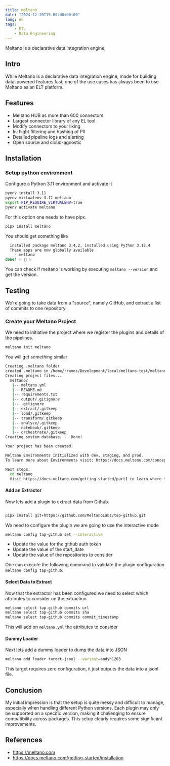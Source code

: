 ```yaml
---
title: meltano
date: "2024-12-26T15:00:00+00:00"
lang: en
tags:
    - ETL
    - Data Engineering
---
```


Meltano is a declarative data integration engine,

## Intro ##

While Meltano is a declarative data integration engine, made for building data-powered features fast, one of the use cases has always been to use Meltano as an ELT platform.

## Features ##

* Meltano HUB as more than 600 connectors
* Largest connector library of any EL tool
* Modify connectors to your liking
* In-flight filtering and hashing of PII
* Detailed pipeline logs and alerting
* Open source and cloud-agnostic

## Installation ##

### Setup python environment ###

Configure a Python 3.11 environment and activate it

```sh
pyenv install 3.11
pyenv virtualenv 3.11 meltano
export PIP_REQUIRE_VIRTUALENV=true
pyenv activate meltano
```

For this option one needs to have pipx.

```sh
pipx install meltano
```

You should get something like

```sh
  installed package meltano 3.4.2, installed using Python 3.12.4
  These apps are now globally available
    - meltano
done! ✨ 🌟 ✨

```

You can check if meltano is working by executing `meltano --version` and get the version.

## Testing ##

We're going to take data from a "source", namely GitHub, and extract a list of commits to one repository.

### Create your Meltano Project ###

We need to initiative the project where we register the plugins and details of the pipelines.

```sh
meltano init meltano
```

You will get something similar

```sh
Creating .meltano folder
created .meltano in /home/rramos/Development/local/meltano-test/meltano/.meltano
Creating project files...
  meltano/
   |-- meltano.yml
   |-- README.md
   |-- requirements.txt
   |-- output/.gitignore
   |-- .gitignore
   |-- extract/.gitkeep
   |-- load/.gitkeep
   |-- transform/.gitkeep
   |-- analyze/.gitkeep
   |-- notebook/.gitkeep
   |-- orchestrate/.gitkeep
Creating system database...  Done!

Your project has been created!

Meltano Environments initialized with dev, staging, and prod.
To learn more about Environments visit: https://docs.meltano.com/concepts/environments

Next steps:
  cd meltano
  Visit https://docs.meltano.com/getting-started/part1 to learn where to go from here
```

#### Add an Extractor ####

Now lets add a plugin to extract data from Github.

```sh

pipx install git+https://github.com/MeltanoLabs/tap-github.git
```

We need to configure the plugin we are going to use the interactive mode

```sh
meltano config tap-github set --interactive
```

* Update the value for the github auth token
* Update the value of the start_date
* Update the value of the repositories to consider

One can execute the following command to validate the plugin configuration `meltano config tap-github`.

#### Select Data to Extract ####

Now that the extractor has been configured we need to select which attributes to consider on the extraction

```sh
meltano select tap-github commits url
meltano select tap-github commits sha
meltano select tap-github commits commit_timestamp
```

This will add on `meltano.yml` the attributes to consider

#### Dummy Loader ####

Next lets add a dummy loader to dump the data into JSON

```sh
meltano add loader target-jsonl --variant=andyh1203
```

This target requires zero configuration, it just outputs the data into a jsonl file.

## Conclusion ##

My initial impression is that the setup is quite messy and difficult to manage, especially when handling different Python versions. Each plugin may only be supported on a specific version, making it challenging to ensure compatibility across packages. This setup clearly requires some significant improvements.

## References ##

* <https://meltano.com>
* <https://docs.meltano.com/getting-started/installation>
